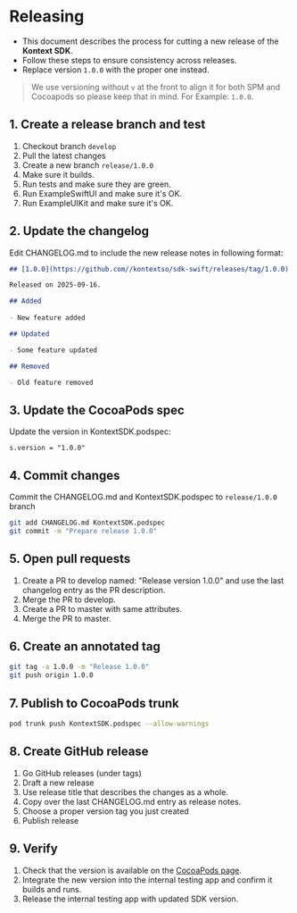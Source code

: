 # Releasing

- This document describes the process for cutting a new release of the **Kontext SDK**.  
- Follow these steps to ensure consistency across releases.
- Replace version `1.0.0` with the proper one instead.

> We use versioning without `v` at the front to align it for both SPM and Cocoapods so please keep that in mind.
> For Example: `1.0.0`.


## 1. Create a release branch and test

1. Checkout branch `develop`
1. Pull the latest changes
1. Create a new branch `release/1.0.0`
1. Make sure it builds.
1. Run tests and make sure they are green.
1. Run ExampleSwiftUI and make sure it's OK.
1. Run ExampleUIKit and make sure it's OK.

## 2. Update the changelog

Edit CHANGELOG.md to include the new release notes in following format:

```markdown
## [1.0.0](https://github.com//kontextso/sdk-swift/releases/tag/1.0.0)

Released on 2025-09-16.

## Added
 
- New feature added

## Updated

- Some feature updated

## Removed

- Old feature removed
```


## 3. Update the CocoaPods spec

Update the version in KontextSDK.podspec:

```
s.version = "1.0.0"
```

## 4. Commit changes

Commit the CHANGELOG.md and KontextSDK.podspec to `release/1.0.0` branch

```bash
git add CHANGELOG.md KontextSDK.podspec
git commit -m "Prepare release 1.0.0"
```

## 5. Open pull requests

1. Create a PR to develop named: "Release version 1.0.0" and use the last changelog entry as the PR description.
2. Merge the PR to develop.
3. Create a PR to master with same attributes.
4. Merge the PR to master.

## 6. Create an annotated tag

```bash
git tag -a 1.0.0 -m "Release 1.0.0"
git push origin 1.0.0
```

## 7. Publish to CocoaPods trunk

```bash
pod trunk push KontextSDK.podspec --allow-warnings
```

## 8. Create GitHub release

1. Go GitHub releases (under tags)
2. Draft a new release
3. Use release title that describes the changes as a whole.
4. Copy over the last CHANGELOG.md entry as release notes.
5. Choose a proper version tag you just created
6. Publish release

## 9. Verify

1. Check that the version is available on the [CocoaPods page](https://cocoapods.org/pods/KontextSwiftSDK).
2. Integrate the new version into the internal testing app and confirm it builds and runs.
3. Release the internal testing app with updated SDK version.



